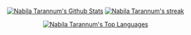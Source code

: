<br/>
<p align="center">
    <a href="https://github.com/NabilaTarannum/github-readme-stats"><img alt="Nabila Tarannum's Github Stats" src="https://github-readme-stats-sigma-five.vercel.app/api?username=NabilaTarannum&show_icons=true&count_private=true&theme=react&hide_border=true&bg_color=0D1117" /></a>
    <a href="https://github.com/NabilaTarannum/github-readme-streak-stats"><img alt="Nabila Tarannum's streak" src="https://github-readme-streak-stats.herokuapp.com/?user=NabilaTarannum&theme=black-ice&hide_border=true&stroke=0000&background=060A0CD0"/></a><br/></p>
 
<p align="center">
    <a href="https://github.com/NabilaTarannum/github-readme-stats"><img alt="Nabila Tarannum's Top Languages" src="https://github-readme-stats-sigma-five.vercel.app/api/top-langs/?username=NabilaTarannum&langs_count=8&count_private=true&layout=compact&theme=react&hide_border=true&bg_color=0D1117" /></a></p>
